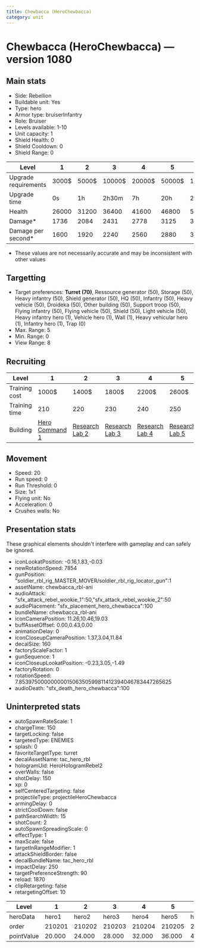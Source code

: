 ```yaml
---
title: Chewbacca (HeroChewbacca)
category: unit
---
```


# Chewbacca (HeroChewbacca) — version 1080

## Main stats

  * Side: Rebellion
  * Buildable unit: Yes
  * Type: hero
  * Armor type: bruiserInfantry
  * Role: Bruiser
  * Levels available: 1-10
  * Unit capacity: 1
  * Shield Health: 0
  * Shield Cooldown: 0
  * Shield Range: 0

|Level               |1    |2    |3     |4     |5     |6      |7      |8      |9       |10      |
|--------------------|-----|-----|------|------|------|-------|-------|-------|--------|--------|
|Upgrade requirements|3000$|5000$|10000$|20000$|50000$|135000$|225000$|450000$|1500000$|2500000$|
|Upgrade time        |0s   |1h   |2h30m |7h    |20h   |2d12h  |4d     |6d     |1w1d    |1w5d    |
|Health              |26000|31200|36400 |41600 |46800 |52000  |57200  |62400  |67600   |78000   |
|Damage*             |1736 |2084 |2431  |2778  |3125  |3472   |3820   |4167   |4514    |5208    |
|Damage per second*  |1600 |1920 |2240  |2560  |2880  |3200   |3520   |3840   |4160    |4800    |

* These values are not necessarily accurate and may be inconsistent with other values

## Targetting

  * Target preferences: **Turret (70)**, Ressource generator (50), Storage (50), Heavy infantry (50), Shield generator (50), HQ (50), Infantry (50), Heavy vehicle (50), Droideka (50), Other building (50), Support troop (50), Flying infantry (50), Flying vehicle (50), Shield (50), Light vehicle (50), Heavy infantry hero (1), Vehicle hero (1), Wall (1), Heavy vehicular hero (1), Infantry hero (1), Trap (0)
  * Max. Range: 5
  * Min. Range: 0
  * View Range: 8

## Recruiting

|Level        |1                                          |2                                     |3                                     |4                                     |5                                     |6                                     |7                                     |8                                     |9                                     |10                                     |
|-------------|-------------------------------------------|--------------------------------------|--------------------------------------|--------------------------------------|--------------------------------------|--------------------------------------|--------------------------------------|--------------------------------------|--------------------------------------|---------------------------------------|
|Training cost|1000$                                      |1400$                                 |1800$                                 |2200$                                 |2600$                                 |3000$                                 |3400$                                 |4000$                                 |4200$                                 |4600$                                  |
|Training time|210                                        |220                                   |230                                   |240                                   |250                                   |260                                   |270                                   |560                                   |580                                   |600                                    |
|Building     |[Hero Command 1](rebelTacticalCommand.html)|[Research Lab 2](rebelOffenseLab.html)|[Research Lab 3](rebelOffenseLab.html)|[Research Lab 4](rebelOffenseLab.html)|[Research Lab 5](rebelOffenseLab.html)|[Research Lab 6](rebelOffenseLab.html)|[Research Lab 7](rebelOffenseLab.html)|[Research Lab 8](rebelOffenseLab.html)|[Research Lab 9](rebelOffenseLab.html)|[Research Lab 10](rebelOffenseLab.html)|

## Movement

  * Speed: 20
  * Run speed: 0
  * Run Threshold: 0
  * Size: 1x1
  * Flying unit: No
  * Acceleration: 0
  * Crushes walls: No

## Presentation stats

These graphical elements shouldn't interfere with gameplay and can safely be ignored.

  * iconLookatPosition: -0.16,1.83,-0.03
  * newRotationSpeed: 7854
  * gunPosition: "soldier_rbl_rig_MASTER_MOVER/soldier_rbl_rig_locator_gun":1
  * assetName: chewbacca_rbl-ani
  * audioAttack: "sfx_attack_rebel_wookie_1":50,"sfx_attack_rebel_wookie_2":50
  * audioPlacement: "sfx_placement_hero_chewbacca":100
  * bundleName: chewbacca_rbl-ani
  * iconCameraPosition: 11.26,10.46,19.03
  * buffAssetOffset: 0.00,0.43,0.00
  * animationDelay: 0
  * iconCloseupCameraPosition: 1.37,3.04,11.84
  * decalSize: 160
  * factoryScaleFactor: 1
  * gunSequence: 1
  * iconCloseupLookatPosition: -0.23,3.05,-1.49
  * factoryRotation: 0
  * rotationSpeed: 7.8539750000000001506350599811412394046783447265625
  * audioDeath: "sfx_death_hero_chewbacca":100

## Uninterpreted stats

  * autoSpawnRateScale: 1
  * chargeTime: 150
  * targetLocking: false
  * targetedType: ENEMIES
  * splash: 0
  * favoriteTargetType: turret
  * decalAssetName: tac_hero_rbl
  * hologramUid: HeroHologramRebel2
  * overWalls: false
  * shotDelay: 150
  * xp: 0
  * selfCenteredTargeting: false
  * projectileType: projectileHeroChewbacca
  * armingDelay: 0
  * strictCoolDown: false
  * pathSearchWidth: 15
  * shotCount: 2
  * autoSpawnSpreadingScale: 0
  * effectType: 1
  * maxScale: false
  * targetInRangeModifier: 1
  * attackShieldBorder: false
  * decalBundleName: tac_hero_rbl
  * impactDelay: 250
  * targetPreferenceStrength: 90
  * reload: 1870
  * clipRetargeting: false
  * retargetingOffset: 10

|Level     |1     |2     |3     |4     |5     |6     |7     |8     |9     |10    |
|----------|------|------|------|------|------|------|------|------|------|------|
|heroData  |hero1 |hero2 |hero3 |hero4 |hero5 |hero6 |hero7 |hero8 |hero9 |hero10|
|order     |210201|210202|210203|210204|210205|210206|210207|210208|210209|210210|
|pointValue|20.000|24.000|28.000|32.000|36.000|40.000|44.000|48.000|52.000|60.000|

